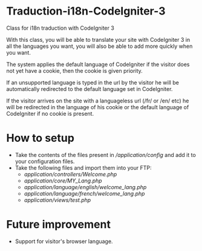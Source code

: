 # Traduction-i18n-CodeIgniter-3

Class for i18n traduction with CodeIgniter 3

With this class, you will be able to translate your site with CodeIgniter 3 in all the languages you want, you will also be able to add more quickly when you want.

The system applies the default language of CodeIgniter if the visitor does not yet have a cookie, then the cookie is given priority.

If an unsupported language is typed in the url by the visitor he will be automatically redirected to the default language set in CodeIgniter.

If the visitor arrives on the site with a languageless url (/fr/ or /en/ etc) he will be redirected in the language of his cookie or the default language of CodeIgniter if no cookie is present.

# How to setup

- Take the contents of the files present in */application/config* and add it to your configuration files.
- Take the following files and import them into your FTP:
  - *application/controllers/Welcome.php*
  - *application/core/MY_Lang.php*
  - *application/language/english/welcome_lang.php*
  - *application/language/french/welcome_lang.php*
  - *application/views/test.php*
  
# Future improvement

- Support for visitor's browser language.
